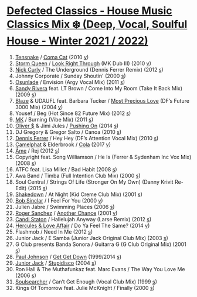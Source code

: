 # [Defected Classics - House Music Classics Mix ❄️ (Deep, Vocal, Soulful House - Winter 2021 / 2022)](https://www.youtube.com/watch?v=ea2CIq7QSGA&list=PLoRGBexfBL8fdwwjPxekfnKnHeY714SNa)
1. [Tensnake](https://en.wikipedia.org/wiki/Tensnake)
	/ [Coma Cat](https://en.wikipedia.org/wiki/Coma_Cat)
	(2010 [v](https://www.youtube.com/watch?v=4XKlD0D_0do))
1. [Storm Queen](https://en.wikipedia.org/wiki/Storm_Queen_(musician))
	/ [Look Right Through](https://en.wikipedia.org/wiki/Look_Right_Through) (MK Dub III)
	(2010 [v](https://www.youtube.com/watch?v=2HGA5NblaUA))
1. [Nick Curly](https://clubberia.com/ja/artists/2055-Nick-Curly/)
	/ The Underground (Dennis Ferrer Remix)
	(2012 [s](https://www.beatport.com/track/underground/3912676))
1. Johnny Corporate
	/ Sunday Shoutin'
	(2000 [s](https://www.beatport.com/track/sunday-shoutin/402375))
1. [Osunlade](https://en.wikipedia.org/wiki/Osunlade)
	/ Envision (Argy Vocal Mix)
	(2011 [s](https://www.beatport.com/track/envision/2065508))
1. [Sandy Rivera](https://en.wikipedia.org/wiki/Sandy_Rivera) feat. LT Brown
	/ Come Into My Room (Take It Back Mix)
	(2009 [s](https://www.beatport.com/track/come-into-my-room-feat-lt-brown/501478))
1. [Blaze](https://en.wikipedia.org/wiki/Blaze_(group)) & UDAUFL feat. Barbara Tucker
	/ [Most Precious Love](https://en.wikipedia.org/wiki/Most_Precious_Love) (DF’s Future 3000 Mix)
	(2004 [v](https://www.youtube.com/watch?v=GnbKt7GWRKE))
1. Yousef
	/ Beg (Hot Since 82 Future Mix)
  (2012 [s](https://www.beatport.com/track/beg-hot-since-82-future-mix/3912192))
1. [MK](https://en.wikipedia.org/wiki/MK_(DJ))
	/ Burning (Vibe Mix)
  (2011 [s](https://www.beatport.com/track/burning/2997631))
1. [Oliver $](https://en.wikipedia.org/wiki/Oliver_Dollar) & Jimi Jules
	/ [Pushing On](https://en.wikipedia.org/wiki/Pushing_On)
	(2014 [s](https://www.beatport.com/track/pushing-on/5252087))
1. DJ Gregory & Gregor Salto
	/ Canoa
  (2010 [s](https://www.beatport.com/track/canoa/1278170))
1. [Dennis Ferrer](https://en.wikipedia.org/wiki/Dennis_Ferrer)
	/ Hey Hey (DF’s Attention Vocal Mix)
	(2010 [s](https://www.beatport.com/track/hey-hey/1077199))
1. [Camelphat](https://en.wikipedia.org/wiki/CamelPhat) & Elderbrook
	/ [Cola](https://en.wikipedia.org/wiki/Cola_(CamelPhat_and_Elderbrook_song))
	(2017 [v](https://www.youtube.com/watch?v=qke-jOUqSXU))
1. [Âme](https://clubberia.com/ja/artists/2043-AME/)
	/ Rej
	(2012 [s](https://soundcloud.com/meindelmusic/free-download-ame-rej-meindel-remix))
1. Copyright feat. Song Williamson
	/ He Is (Ferrer & Sydenham Inc Vox Mix)
	(2008 [s](https://soundcloud.com/dftd/copyright-feat-song-williamson))
1. ATFC feat. Lisa Millet
	/ Bad Habit
	(2008 [s](https://www.beatport.com/track/bad-habit-feat-lisa-millett/7365178))
1. Awa Band
	/ Timba (Full Intention Club Mix)
	(2000 [s](https://www.beatport.com/track/timba/117848))
1. Soul Central
	/ Strings Of Life (Stronger On My Own) (Danny Krivit Re-Edit)
	(2015 [s](https://www.beatport.com/track/strings-of-life/6957683))
1. [Shakedown](https://en.wikipedia.org/wiki/Shakedown_(band))
	/ At Night (Kid Creme Club Mix)
	(2001 [s](https://www.beatport.com/track/at-night/11766587))
1. [Bob Sinclar](https://en.wikipedia.org/wiki/Bob_Sinclar)
	/ I Feel For You
	(2000 [v](https://www.youtube.com/watch?v=n4SLy_vltcc))
1. Julien Jabre
	/ Swimming Places
	(2006 [s](https://www.beatport.com/track/swimming-places/84812))
1. [Roger Sanchez](https://en.wikipedia.org/wiki/Roger_Sanchez)
	/ [Another Chance](https://en.wikipedia.org/wiki/Another_Chance_(Roger_Sanchez_song))
	(2001 [v](https://www.youtube.com/watch?v=NQ4oPjeD5bI))
1. [Candi Staton](https://en.wikipedia.org/wiki/Candi_Staton)
	/ Hallelujah Anyway (Larse Remix)
	(2012 [s](https://www.beatport.com/track/hallelujah-anyway/3739258))
1. [Hercules & Love Affair](https://en.wikipedia.org/wiki/Hercules_and_Love_Affair)
	/ Do Ya Feel The Same?
	(2014 [v](https://www.youtube.com/watch?v=JozUoRIbsEE))
1. Flashmob
	/ Need In Me
	(2012 [s](https://www.beatport.com/track/need-in-me/3464439))
1. Junior Jack
	/ E Samba (Junior Jack Original Club Mix)
	(2003 [s](https://www.beatport.com/track/e-samba-junior-jack-original-club-mix/248252))
1. G Club presents Banda Sonora
	/ Guitarra G (G Club Original Mix)
	(2001 [s](https://www.beatport.com/track/guitarra-g/114134))
1. [Paul Johnson](https://en.wikipedia.org/wiki/Paul_Johnson_(producer))
	/ [Get Get Down](https://en.wikipedia.org/wiki/Get_Get_Down)
	(1999/2014 [s](https://www.beatport.com/track/get-get-down/5728808))
1. [Junior Jack](https://en.wikipedia.org/wiki/Junior_Jack)
	/ [Stupidisco](https://en.wikipedia.org/wiki/Dare_Me_(song))
	(2004 [s](https://www.beatport.com/track/stupidisco/248289))
1. Ron Hall & The Muthafunkaz feat. Marc Evans
	/ The Way You Love Me
	(2006 [s](https://www.beatport.com/track/the-way-you-love-me-feat-marc-evans/135384))
1. [Soulsearcher](https://en.wikipedia.org/wiki/Soulsearcher)
	/ Can’t Get Enough (Vocal Club Mix)
	(1999 [s](https://www.beatport.com/track/cant-get-enough/9282276))
1. Kings Of Tomorrow feat. Julie McKnight
	/ Finally
	(2000 [s](https://www.beatport.com/track/finally-feat-julie-mcknight/13568767))
